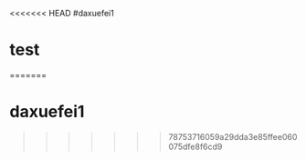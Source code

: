 <<<<<<< HEAD
#daxuefei1
# test
=======
# daxuefei1
>>>>>>> 78753716059a29dda3e85ffee060075dfe8f6cd9
